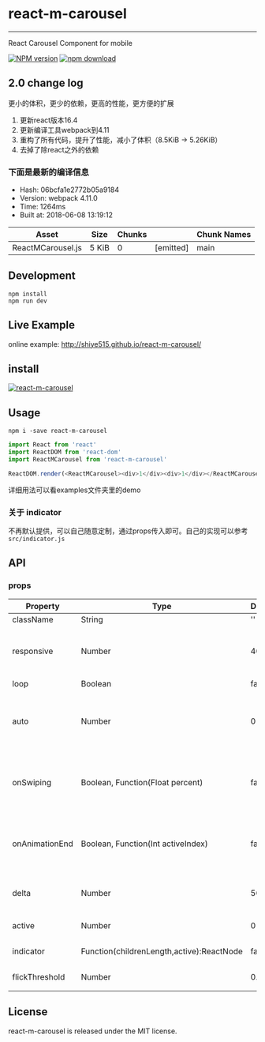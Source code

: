 # react-m-carousel
---

React Carousel Component for mobile


[![NPM version][npm-image]][npm-url]
[![npm download][download-image]][download-url]

[npm-image]: http://img.shields.io/npm/v/react-m-carousel.svg?style=flat-square
[npm-url]: http://npmjs.org/package/react-m-carousel
[node-image]: https://img.shields.io/badge/node.js-%3E=_0.10-green.svg?style=flat-square
[node-url]: http://nodejs.org/download/
[download-image]: https://img.shields.io/npm/dm/react-m-carousel.svg?style=flat-square
[download-url]: https://npmjs.org/package/react-m-carousel

## 2.0 change log

更小的体积，更少的依赖，更高的性能，更方便的扩展

1. 更新react版本16.4
2. 更新编译工具webpack到4.11
3. 重构了所有代码，提升了性能，减小了体积（8.5KiB -> 5.26KiB）
4. 去掉了除react之外的依赖

### 下面是最新的编译信息
- Hash: 06bcfa1e2772b05a9184
- Version: webpack 4.11.0
- Time: 1264ms
- Built at: 2018-06-08 13:19:12

| Asset             | Size  | Chunks |           | Chunk Names |
| ----------------- | ----- | ------ | --------- | ----------- |
| ReactMCarousel.js | 5 KiB | 0      | [emitted] | main        |

## Development

```
npm install
npm run dev
```

## Live Example

online example: http://shiye515.github.io/react-m-carousel/


## install

[![react-m-carousel](https://nodei.co/npm/react-m-carousel.png)](https://npmjs.org/package/react-m-carousel)


## Usage

`npm i -save react-m-carousel`

```js
import React from 'react'
import ReactDOM from 'react-dom'
import ReactMCarousel from 'react-m-carousel'

ReactDOM.render(<ReactMCarousel><div>1</div><div>1</div></ReactMCarousel>, container);
```
详细用法可以看examples文件夹里的demo

### 关于 indicator
不再默认提供，可以自己随意定制，通过props传入即可。自己的实现可以参考`src/indicator.js`

## API

### props

| Property       | Type                                      | Default | Description                                     |
| -------------- | ----------------------------------------- | ------- | ----------------------------------------------- |
| className      | String                                    | ''      | css class                                       |
| responsive     | Number                                    | 40      | 响应式高度，表示宽度的百分比值置                |
| loop           | Boolean                                   | false   | 循环播放                                        |
| auto           | Number                                    | 0       | 大于0的值会设置自动播放，值为自动播放的interval |
| onSwiping      | Boolean, Function(Float percent)          | false   | 触摸时的回调，percent为移动的距离与宽度的比值   |
| onAnimationEnd | Boolean, Function(Int activeIndex)        | false   | 动画结束的回调，activeIndex是当前的序号         |
| delta          | Number                                    | 50      | 移动超过参数值才会播放下一张                    |
| active         | Number                                    | 0       | 加载时默认展示的序号                            |
| indicator      | Function(childrenLength,active):ReactNode | false   | 渲染indicator                                   |
| flickThreshold | Number                                    | 0.6     | 快速滑动的最低速度                              |

## License

react-m-carousel is released under the MIT license.
